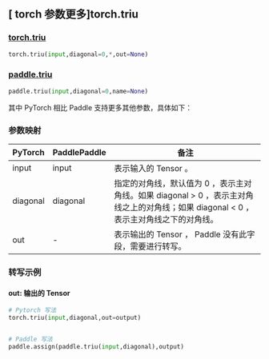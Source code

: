 ## [ torch 参数更多]torch.triu

### [torch.triu](https://pytorch.org/docs/1.13/generated/torch.triu.html?highlight=triu#torch.triu)

```python
torch.triu(input,diagonal=0,*,out=None)
```

### [paddle.triu](https://www.paddlepaddle.org.cn/documentation/docs/zh/api/paddle/triu_cn.html)

```python
paddle.triu(input,diagonal=0,name=None)
```

其中 PyTorch 相比 Paddle 支持更多其他参数，具体如下：

### 参数映射
| PyTorch | PaddlePaddle | 备注 |
| ------- | ------- | ------- |
| input | input | 表示输入的 Tensor 。 |
| diagonal | diagonal | 指定的对角线，默认值为 0 ，表示主对角线。如果 diagonal > 0 ，表示主对角线之上的对角线；如果 diagonal < 0 ，表示主对角线之下的对角线。 |
| out | - | 表示输出的 Tensor ， Paddle 没有此字段，需要进行转写。 |

### 转写示例

#### out: 输出的 Tensor

```python
# Pytorch 写法
torch.triu(input,diagonal,out=output)


# Paddle 写法
paddle.assign(paddle.triu(input,diagonal),output)
```
